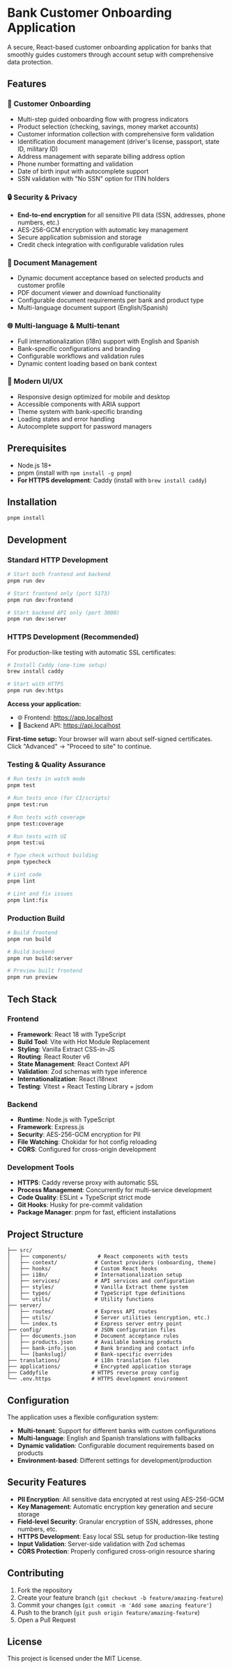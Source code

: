 # Bank Customer Onboarding Application

A secure, React-based customer onboarding application for banks that smoothly guides customers through account setup with comprehensive data protection.

## Features

### 🏦 Customer Onboarding
- Multi-step guided onboarding flow with progress indicators
- Product selection (checking, savings, money market accounts)
- Customer information collection with comprehensive form validation
- Identification document management (driver's license, passport, state ID, military ID)
- Address management with separate billing address option
- Phone number formatting and validation
- Date of birth input with autocomplete support
- SSN validation with "No SSN" option for ITIN holders

### 🔒 Security & Privacy
- **End-to-end encryption** for all sensitive PII data (SSN, addresses, phone numbers, etc.)
- AES-256-GCM encryption with automatic key management
- Secure application submission and storage
- Credit check integration with configurable validation rules

### 📄 Document Management
- Dynamic document acceptance based on selected products and customer profile
- PDF document viewer and download functionality
- Configurable document requirements per bank and product type
- Multi-language document support (English/Spanish)

### 🌐 Multi-language & Multi-tenant
- Full internationalization (i18n) support with English and Spanish
- Bank-specific configurations and branding
- Configurable workflows and validation rules
- Dynamic content loading based on bank context

### 🎨 Modern UI/UX
- Responsive design optimized for mobile and desktop
- Accessible components with ARIA support
- Theme system with bank-specific branding
- Loading states and error handling
- Autocomplete support for password managers

## Prerequisites

- Node.js 18+
- pnpm (install with `npm install -g pnpm`)
- **For HTTPS development**: Caddy (install with `brew install caddy`)

## Installation

```bash
pnpm install
```

## Development

### Standard HTTP Development
```bash
# Start both frontend and backend
pnpm run dev

# Start frontend only (port 5173)
pnpm run dev:frontend

# Start backend API only (port 3000)
pnpm run dev:server
```

### HTTPS Development (Recommended)
For production-like testing with automatic SSL certificates:

```bash
# Install Caddy (one-time setup)
brew install caddy

# Start with HTTPS
pnpm run dev:https
```

**Access your application:**
- 🌐 Frontend: https://app.localhost
- 🔌 Backend API: https://api.localhost

**First-time setup:** Your browser will warn about self-signed certificates. Click "Advanced" → "Proceed to site" to continue.

### Testing & Quality Assurance
```bash
# Run tests in watch mode
pnpm test

# Run tests once (for CI/scripts)
pnpm test:run

# Run tests with coverage
pnpm test:coverage

# Run tests with UI
pnpm test:ui

# Type check without building
pnpm typecheck

# Lint code
pnpm lint

# Lint and fix issues
pnpm lint:fix
```

### Production Build
```bash
# Build frontend
pnpm run build

# Build backend
pnpm run build:server

# Preview built frontend
pnpm run preview
```

## Tech Stack

### Frontend
- **Framework**: React 18 with TypeScript
- **Build Tool**: Vite with Hot Module Replacement
- **Styling**: Vanilla Extract CSS-in-JS
- **Routing**: React Router v6
- **State Management**: React Context API
- **Validation**: Zod schemas with type inference
- **Internationalization**: React i18next
- **Testing**: Vitest + React Testing Library + jsdom

### Backend
- **Runtime**: Node.js with TypeScript
- **Framework**: Express.js
- **Security**: AES-256-GCM encryption for PII
- **File Watching**: Chokidar for hot config reloading
- **CORS**: Configured for cross-origin development

### Development Tools
- **HTTPS**: Caddy reverse proxy with automatic SSL
- **Process Management**: Concurrently for multi-service development
- **Code Quality**: ESLint + TypeScript strict mode
- **Git Hooks**: Husky for pre-commit validation
- **Package Manager**: pnpm for fast, efficient installations

## Project Structure

```
├── src/
│   ├── components/          # React components with tests
│   ├── context/            # Context providers (onboarding, theme)
│   ├── hooks/              # Custom React hooks
│   ├── i18n/               # Internationalization setup
│   ├── services/           # API services and configuration
│   ├── styles/             # Vanilla Extract theme system
│   ├── types/              # TypeScript type definitions
│   └── utils/              # Utility functions
├── server/
│   ├── routes/             # Express API routes
│   ├── utils/              # Server utilities (encryption, etc.)
│   └── index.ts            # Express server entry point
├── config/                 # JSON configuration files
│   ├── documents.json      # Document acceptance rules
│   ├── products.json       # Available banking products
│   ├── bank-info.json      # Bank branding and contact info
│   └── [bankslug]/         # Bank-specific overrides
├── translations/           # i18n translation files
├── applications/           # Encrypted application storage
├── Caddyfile              # HTTPS reverse proxy config
└── .env.https             # HTTPS development environment
```

## Configuration

The application uses a flexible configuration system:

- **Multi-tenant**: Support for different banks with custom configurations
- **Multi-language**: English and Spanish translations with fallbacks
- **Dynamic validation**: Configurable document requirements based on products
- **Environment-based**: Different settings for development/production

## Security Features

- **PII Encryption**: All sensitive data encrypted at rest using AES-256-GCM
- **Key Management**: Automatic encryption key generation and secure storage
- **Field-level Security**: Granular encryption of SSN, addresses, phone numbers, etc.
- **HTTPS Development**: Easy local SSL setup for production-like testing
- **Input Validation**: Server-side validation with Zod schemas
- **CORS Protection**: Properly configured cross-origin resource sharing

## Contributing

1. Fork the repository
2. Create your feature branch (`git checkout -b feature/amazing-feature`)
3. Commit your changes (`git commit -m 'Add some amazing feature'`)
4. Push to the branch (`git push origin feature/amazing-feature`)
5. Open a Pull Request

## License

This project is licensed under the MIT License.